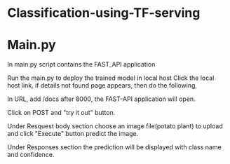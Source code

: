 # Classification-using-TF-serving

# Main.py

In main.py script contains the FAST_API application

Run the main.py to deploy the trained model in local host
Click the local host link, if details not found page appears, then do the following,

In URL, add /docs after 8000, the FAST-API application will open.

Click on POST and "try it out" button.

Under Resquest body section choose an image file(potato plant) to upload and click "Execute" button predict the image.

Under Responses section the prediction will be displayed with class name and confidence.
